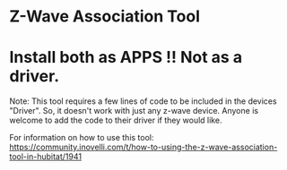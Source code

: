 # Z-Wave Association Tool

# Install both as APPS !! Not as a driver.

Note: This tool requires a few lines of code to be included in the devices "Driver". So, it doesn't work with just any z-wave device. Anyone is welcome to add the code to their driver if they would like.

For information on how to use this tool:
https://community.inovelli.com/t/how-to-using-the-z-wave-association-tool-in-hubitat/1941
